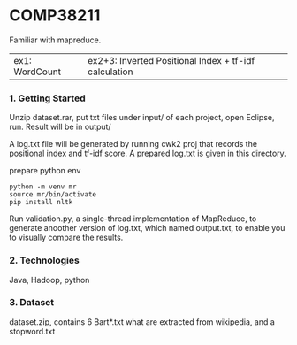 # COMP38211
Familiar with mapreduce.
<table>
    <tr>
        <td>ex1: WordCount</td>
        <td>ex2+3: Inverted Positional Index + tf-idf calculation</td>
    </tr>
</table>


### 1. Getting Started
Unzip dataset.rar, put txt files under input/ of each project, open Eclipse, run. Result will be in output/

A log.txt file will be generated by running cwk2 proj that records the positional index and tf-idf score. A prepared log.txt is given in this directory. 

prepare python env 
```
python -m venv mr
source mr/bin/activate
pip install nltk
```

Run validation.py, a single-thread implementation of MapReduce, to generate anoother version of log.txt, which named output.txt, to enable you to visually compare the results. 


### 2. Technologies
Java, Hadoop, python


### 3. Dataset
dataset.zip, contains 6 Bart*.txt what are extracted from wikipedia, and a stopword.txt
